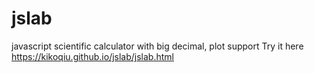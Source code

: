 # jslab
 javascript scientific calculator with big decimal, plot support
 Try it here
https://kikoqiu.github.io/jslab/jslab.html
